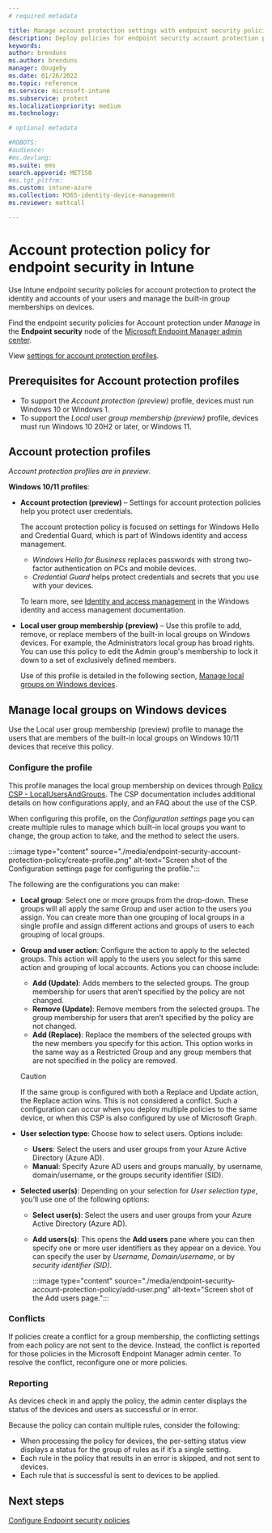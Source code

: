 ```yaml
---
# required metadata

title: Manage account protection settings with endpoint security policies in Microsoft Intune | Microsoft Docs
description: Deploy policies for endpoint security account protection policies to devices you manage with  in Microsoft Endpoint Manager.
keywords:
author: brenduns
ms.author: brenduns
manager: dougeby
ms.date: 01/26/2022
ms.topic: reference
ms.service: microsoft-intune
ms.subservice: protect
ms.localizationpriority: medium
ms.technology:

# optional metadata

#ROBOTS:
#audience:
#ms.devlang:
ms.suite: ems
search.appverid: MET150
#ms.tgt_pltfrm:
ms.custom: intune-azure
ms.collection: M365-identity-device-management
ms.reviewer: mattcall

---
```


# Account protection policy for endpoint security in Intune

Use Intune endpoint security policies for account protection to protect the identity and accounts of your users and manage the built-in group memberships on devices.

Find the endpoint security policies for Account protection under *Manage* in the **Endpoint security** node of the [Microsoft Endpoint Manager admin center](https://go.microsoft.com/fwlink/?linkid=2109431).

View [settings for account protection profiles](../protect/endpoint-security-asr-profile-settings.md).

## Prerequisites for Account protection profiles

- To support the *Account protection (preview)* profile, devices must run Windows 10 or Windows 1.
- To support the *Local user group membership (preview)* profile, devices must run Windows 10 20H2 or later, or Windows 11.

## Account protection profiles

*Account protection profiles are in preview*.

**Windows 10/11 profiles**:

- **Account protection (preview)** – Settings for account protection policies help you protect user credentials.

  The account protection policy is focused on settings for  Windows Hello and Credential Guard, which is part of Windows identity and access management.

  - *Windows Hello for Business* replaces passwords with strong two-factor authentication on PCs and mobile devices.
  - *Credential Guard* helps protect credentials and secrets that you use with your devices.

  To learn more, see [Identity and access management](/windows/security/identity-protection/) in the Windows identity and access management documentation.

- **Local user group membership (preview)** – Use this profile to add, remove, or replace members of the built-in local groups on Windows devices. For example, the Administrators local group has broad rights. You can use this policy to edit the Admin group's membership to lock it down to a set of exclusively defined members.

  Use of this profile is detailed in the following section, [Manage local groups on Windows devices](#manage-local-groups-on-windows-devices).

## Manage local groups on Windows devices

Use the Local user group membership (preview) profile to manage the users that are members of the built-in local groups on Windows 10/11 devices that receive this policy.

### Configure the profile

This profile manages the local group membership on devices through [Policy CSP - LocalUsersAndGroups](/windows/client-management/mdm/policy-csp-localusersandgroups?WT.mc_id=Portal-fx). The CSP documentation includes additional details on how configurations apply, and an FAQ about the use of the CSP. 

When configuring this profile, on the *Configuration settings* page you can create multiple rules to manage which built-in local groups you want to change, the group action to take, and the method to select the users.

:::image type="content" source="./media/endpoint-security-account-protection-policy/create-profile.png" alt-text="Screen shot of the Configuration settings page for configuring the profile.":::

The following are the configurations you can make:

- **Local group**:  Select one or more groups from the drop-down. These groups will all apply the same Group and user action  to the users you assign.  You can create more than one grouping of local groups in a single profile and assign different actions and groups of users to each grouping of local groups.

- **Group and user action**: Configure the action to apply to the selected groups. This action will apply to the users you select for this same action and grouping of local accounts.  Actions you can choose include:
  - **Add (Update)**: Adds members to the selected groups. The group membership for users that aren’t specified by the policy are not changed.
  - **Remove (Update)**: Remove members from the selected groups. The group membership for users that aren’t specified by the policy are not changed.
  - **Add (Replace)**: Replace the members of the selected groups with the new members you specify for this action. This option works in the same way as a Restricted Group and any group members that are not specified in the policy are removed.

  > [!CAUTION]
  > If the same group is configured with both a Replace and Update action, the Replace action wins. This is not considered a conflict. Such a configuration can occur when you deploy multiple policies to the same device, or when this CSP is also configured by use of Microsoft Graph.

- **User selection type**: Choose how to select users. Options include:

  - **Users**: Select the users and user groups from your Azure Active Directory (Azure AD).
  - **Manual**:  Specify Azure AD users and groups manually, by username, domain/username, or the groups security identifier (SID).

- **Selected user(s)**: Depending on your selection for *User selection type*, you’ll use one of the following options:

  - **Select user(s)**: Select the users and user groups from your Azure Active Directory (Azure AD).
  - **Add users(s)**: This opens the **Add users** pane where you can then specify one or more user identifiers as they appear on a device. You can specify the user by *Username, Domain/username*, or by *security identifier (SID)*.

    :::image type="content" source="./media/endpoint-security-account-protection-policy/add-user.png" alt-text="Screen shot of the Add users page.":::

### Conflicts

If policies create a conflict for a group membership, the conflicting settings from each policy are not sent to the device. Instead, the conflict is reported for those policies in the Microsoft Endpoint Manager admin center. To resolve the conflict, reconfigure one or more policies.

### Reporting

As devices check in and apply the policy, the admin center displays the status of the devices and users as successful or in error.

Because the policy can contain multiple rules, consider the following:

- When processing the policy for devices, the per-setting status view displays a status for the group of rules as if it’s a single setting.
- Each rule in the policy that results in an error is skipped, and not sent to devices.
- Each rule that is successful is sent to devices to be applied.

## Next steps

[Configure Endpoint security policies](../protect/endpoint-security-policy.md#create-an-endpoint-security-policy)
